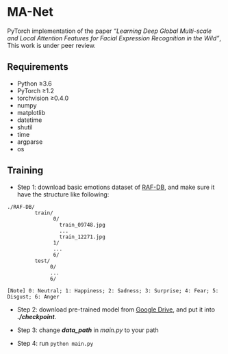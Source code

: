 # MA-Net

PyTorch implementation of the paper *“Learning Deep Global Multi-scale and Local Attention Features 
for Facial Expression Recognition in the Wild”*, This work is under peer review.

## Requirements
- Python $\geq$3.6
- PyTorch $\geq$1.2
- torchvision $\geq$0.4.0
- numpy
- matplotlib
- datetime
- shutil
- time
- argparse
- os

## Training

- Step 1: download basic emotions dataset of [RAF-DB](http://www.whdeng.cn/raf/model1.html), and make sure it have the structure like following:
 
```
./RAF-DB/
         train/
               0/
                 train_09748.jpg
                 ...
                 train_12271.jpg
               1/
               ...
               6/
         test/
              0/
              ...
              6/

[Note] 0: Neutral; 1: Happiness; 2: Sadness; 3: Surprise; 4: Fear; 5: Disgust; 6: Anger
```

- Step 2: download pre-trained model from
   [Google Drive](https://drive.google.com/file/d/1tro_RCovLKNACt4MKYp3dmIvvxiOC2pi/view?usp=sharing),
    and put it into ***./checkpoint***.
    
- Step 3: change ***data_path*** in *main.py* to your path 

- Step 4: run ```python main.py ```
